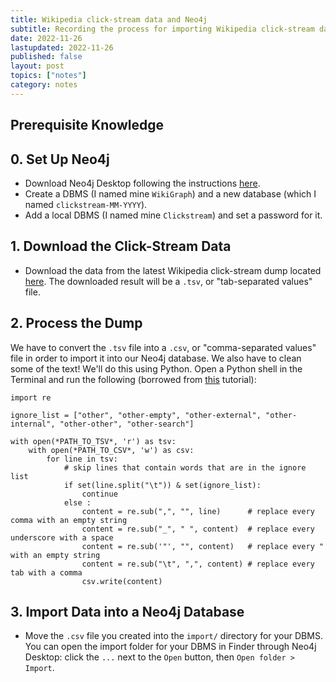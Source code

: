 ```yaml
---
title: Wikipedia click-stream data and Neo4j
subtitle: Recording the process for importing Wikipedia click-stream data into a Neo4j database
date: 2022-11-26
lastupdated: 2022-11-26
published: false
layout: post
topics: ["notes"]
category: notes
---
```


## Prerequisite Knowledge

## 0. Set Up Neo4j

-   Download Neo4j Desktop following the instructions [here](https://neo4j.com/download/).
-   Create a DBMS (I named mine `WikiGraph`) and a new database (which I named `clickstream-MM-YYYY`).
-   Add a local DBMS (I named mine `Clickstream`) and set a password for it.

## 1. Download the Click-Stream Data

-   Download the data from the latest Wikipedia click-stream dump located [here](https://dumps.wikimedia.org/other/clickstream/). The downloaded result will be a `.tsv`, or "tab-separated values" file.

## 2. Process the Dump

We have to convert the `.tsv` file into a `.csv`, or "comma-separated values" file in order to import it into our Neo4j database.
We also have to clean some of the text!
We'll do this using Python. Open a Python shell in the Terminal and run the following (borrowed from [this](https://www.geeksforgeeks.org/python-convert-tsv-to-csv-file/) tutorial):

```
import re

ignore_list = ["other", "other-empty", "other-external", "other-internal", "other-other", "other-search"]

with open(*PATH_TO_TSV*, 'r') as tsv:
    with open(*PATH_TO_CSV*, 'w') as csv:
        for line in tsv:
            # skip lines that contain words that are in the ignore list
            if set(line.split("\t")) & set(ignore_list):
                continue
            else :
                content = re.sub(",", "", line)      # replace every comma with an empty string
                content = re.sub("_", " ", content)  # replace every underscore with a space
                content = re.sub('"', "", content)   # replace every " with an empty string
                content = re.sub("\t", ",", content) # replace every tab with a comma
                csv.write(content)
```

## 3. Import Data into a Neo4j Database

-   Move the `.csv` file you created into the `import/` directory for your DBMS. You can open the import folder for your DBMS in Finder through Neo4j Desktop: click the `...` next to the `Open` button, then `Open folder > Import`.
